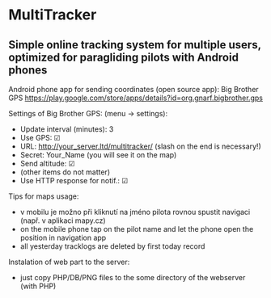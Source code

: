 # MultiTracker
Simple online tracking system for multiple users, optimized for paragliding pilots with Android phones
---

Android phone app for sending coordinates (open source app): Big Brother GPS
https://play.google.com/store/apps/details?id=org.gnarf.bigbrother.gps

Settings of Big Brother GPS:
(menu -> settings):
* Update interval (minutes): 3
* Use GPS: ☑
* URL: http://your_server.ltd/multitracker/ (slash on the end is necessary!)
* Secret: Your_Name (you will see it on the map)
* Send altitude: ☑
* (other items do not matter)
* Use HTTP response for notif.: ☑

 Tips for maps usage:
* v mobilu je možno při kliknutí na jméno pilota rovnou spustit navigaci (např. v aplikaci mapy.cz)
* on the mobile phone tap on the pilot name and let the phone open the position in navigation app
* all yesterday tracklogs are deleted by first today record

Instalation of web part to the server:
* just copy PHP/DB/PNG files to the some directory of the webserver (with PHP)
